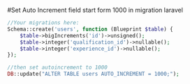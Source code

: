#Set Auto Increment field start form 1000 in migration laravel 

```php
//Your migrations here:
Schema::create('users', function (Blueprint $table) {
    $table->bigIncrements('id')->unsigned();
    $table->integer('qualification_id')->nullable();
    $table->integer('experience_id')->nullable();
});

//then set autoincrement to 1000
DB::update("ALTER TABLE users AUTO_INCREMENT = 1000;");
```
